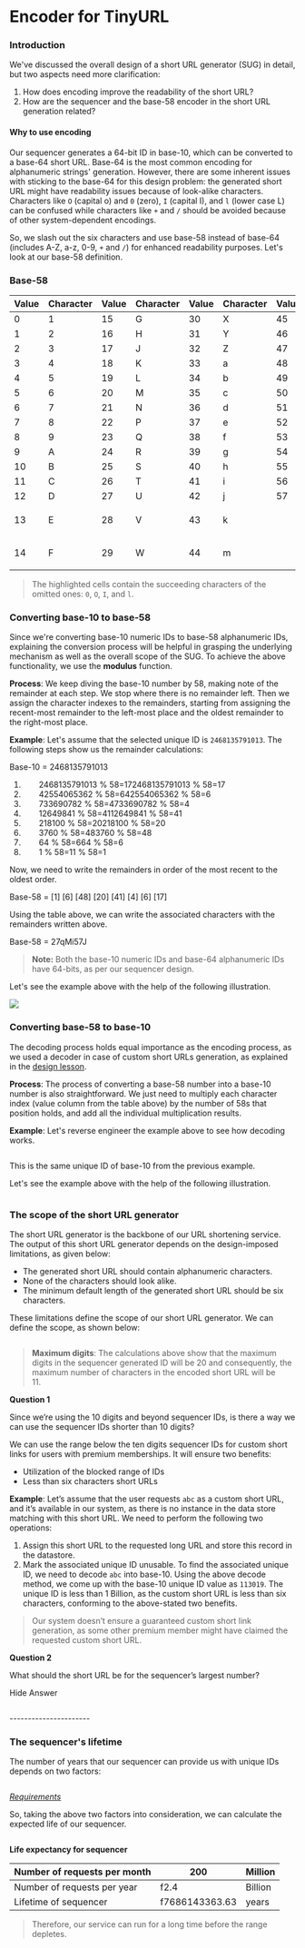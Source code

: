 # Encoder for TinyURL

### Introduction <a href="#introduction-0" id="introduction-0"></a>

We've discussed the overall design of a short URL generator (SUG) in detail, but two aspects need more clarification:

1. How does encoding improve the readability of the short URL?
2. How are the sequencer and the base-58 encoder in the short URL generation related?

#### Why to use encoding <a href="#why-to-use-encoding-1" id="why-to-use-encoding-1"></a>

Our sequencer generates a 64-bit ID in base-10, which can be converted to a base-64 short URL. Base-64 is the most common encoding for alphanumeric strings' generation. However, there are some inherent issues with sticking to the base-64 for this design problem: the generated short URL might have readability issues because of look-alike characters. Characters like `O` (capital o) and `0` (zero), `I` (capital I), and `l` (lower case L) can be confused while characters like `+` and `/` should be avoided because of other system-dependent encodings.

So, we slash out the six characters and use base-58 instead of base-64 (includes A-Z, a-z, 0-9, `+` and `/`) for enhanced readability purposes. Let's look at our base-58 definition.

### Base-58

| Value | Character | Value | Character | Value | Character | Value       | Character   |
| ----- | --------- | ----- | --------- | ----- | --------- | ----------- | ----------- |
| 0     | 1         | 15    | G         | 30    | X         | 45          | n           |
| 1     | 2         | 16    | H         | 31    | Y         | 46          | o           |
| 2     | 3         | 17    | J         | 32    | Z         | 47          | p           |
| 3     | 4         | 18    | K         | 33    | a         | 48          | q           |
| 4     | 5         | 19    | L         | 34    | b         | 49          | r           |
| 5     | 6         | 20    | M         | 35    | c         | 50          | s           |
| 6     | 7         | 21    | N         | 36    | d         | 51          | t           |
| 7     | 8         | 22    | P         | 37    | e         | 52          | u           |
| 8     | 9         | 23    | Q         | 38    | f         | 53          | v           |
| 9     | A         | 24    | R         | 39    | g         | 54          | w           |
| 10    | B         | 25    | S         | 40    | h         | 55          | x           |
| 11    | C         | 26    | T         | 41    | i         | 56          | y           |
| 12    | D         | 27    | U         | 42    | j         | 57          | z           |
| 13    | E         | 28    | V         | 43    | k         | <p><br></p> | <p><br></p> |
| 14    | F         | 29    | W         | 44    | m         | <p><br></p> | <p><br></p> |

> The highlighted cells contain the succeeding characters of the omitted ones: `0`, `O`, `I`, and `l`.

### Converting base-10 to base-58 <a href="#converting-base-10-to-base-58-0" id="converting-base-10-to-base-58-0"></a>

Since we're converting base-10 numeric IDs to base-58 alphanumeric IDs, explaining the conversion process will be helpful in grasping the underlying mechanism as well as the overall scope of the SUG. To achieve the above functionality, we use the **modulus** function.

**Process**: We keep diving the base-10 number by 58, making note of the remainder at each step. We stop where there is no remainder left. Then we assign the character indexes to the remainders, starting from assigning the recent-most remainder to the left-most place and the oldest remainder to the right-most place.

**Example**: Let's assume that the selected unique ID is `2468135791013`. The following steps show us the remainder calculations:

Base-10 = 2468135791013

1.   2468135791013 % 58=172468135791013 % 58=17
2.   42554065362 % 58=642554065362 % 58=6
3.   733690782 % 58=4733690782 % 58=4
4.   12649841 % 58=4112649841 % 58=41
5.   218100 % 58=20218100 % 58=20
6.   3760 % 58=483760 % 58=48
7.   64 % 58=664 % 58=6
8.   1 % 58=11 % 58=1

Now, we need to write the remainders in order of the most recent to the oldest order.

Base-58 = \[1] \[6] \[48] \[20] \[41] \[4] \[6] \[17]

Using the table above, we can write the associated characters with the remainders written above.

Base-58 = 27qMi57J

> **Note:** Both the base-10 numeric IDs and base-64 alphanumeric IDs have 64-bits, as per our sequencer design.

Let's see the example above with the help of the following illustration.

![](<../.gitbook/assets/Screenshot 2023-09-06 at 1.05.08 AM.png>)

### Converting base-58 to base-10 <a href="#converting-base-58-to-base-10-0" id="converting-base-58-to-base-10-0"></a>

The decoding process holds equal importance as the encoding process, as we used a decoder in case of custom short URLs generation, as explained in the [design lesson](design-and-deployment-of-tinyurl.md).

**Process**: The process of converting a base-58 number into a base-10 number is also straightforward. We just need to multiply each character index (value column from the table above) by the number of 58s that position holds, and add all the individual multiplication results.

**Example**: Let's reverse engineer the example above to see how decoding works.

<figure><img src="../.gitbook/assets/Screenshot 2023-09-06 at 1.05.48 AM.png" alt=""><figcaption></figcaption></figure>

This is the same unique ID of base-10 from the previous example.

Let's see the example above with the help of the following illustration.

<figure><img src="../.gitbook/assets/Screenshot 2023-09-06 at 1.06.06 AM.png" alt=""><figcaption></figcaption></figure>

### The scope of the short URL generator <a href="#the-scope-of-the-short-url-generator-0" id="the-scope-of-the-short-url-generator-0"></a>

The short URL generator is the backbone of our URL shortening service. The output of this short URL generator depends on the design-imposed limitations, as given below:

* The generated short URL should contain alphanumeric characters.
* None of the characters should look alike.
* The minimum default length of the generated short URL should be six characters.

These limitations define the scope of our short URL generator. We can define the scope, as shown below:

<figure><img src="../.gitbook/assets/Screenshot 2023-09-06 at 1.07.05 AM.png" alt=""><figcaption></figcaption></figure>

> **Maximum digits**: The calculations above show that the maximum digits in the sequencer generated ID will be 20 and consequently, the maximum number of characters in the encoded short URL will be 11.  

**Question 1**

Since we’re using the 10 digits and beyond sequencer IDs, is there a way we can use the sequencer IDs shorter than 10 digits?

We can use the range below the ten digits sequencer IDs for custom short links for users with premium memberships. It will ensure two benefits:

* Utilization of the blocked range of IDs
* Less than six characters short URLs

**Example**: Let’s assume that the user requests `abc` as a custom short URL, and it’s available in our system, as there is no instance in the data store matching with this short URL. We need to perform the following two operations:

1. Assign this short URL to the requested long URL and store this record in the datastore.
2. Mark the associated unique ID unusable. To find the associated unique ID, we need to decode `abc` into base-10. Using the above decode method, we come up with the base-10 unique ID value as `113019`. The unique ID is less than 1 Billion, as the custom short URL is less than six characters, conforming to the above-stated two benefits.

> Our system doesn’t ensure a guaranteed custom short link generation, as some other premium member might have claimed the requested custom short URL.

**Question 2**

What should the short URL be for the sequencer’s largest number?

Hide Answer

<figure><img src="../.gitbook/assets/Screenshot 2023-09-06 at 1.07.55 AM (1).png" alt=""><figcaption></figcaption></figure>

\----------------------

### The sequencer's lifetime <a href="#the-sequencers-lifetime-0" id="the-sequencers-lifetime-0"></a>

The number of years that our sequencer can provide us with unique IDs depends on two factors:

<figure><img src="../.gitbook/assets/Screenshot 2023-09-06 at 1.10.29 AM.png" alt=""><figcaption></figcaption></figure>

&#x20;[_Requirements_](requirements-of-tinyurls-design.md)

So, taking the above two factors into consideration, we can calculate the expected life of our sequencer.

<figure><img src="../.gitbook/assets/Screenshot 2023-09-06 at 1.09.16 AM.png" alt=""><figcaption></figcaption></figure>

**Life expectancy for sequencer**

| Number of requests per month | 200            | Million |
| ---------------------------- | -------------- | ------- |
| Number of requests per year  | f2.4           | Billion |
| Lifetime of sequencer        | f7686143363.63 | years   |

> Therefore, our service can run for a long time before the range depletes.
